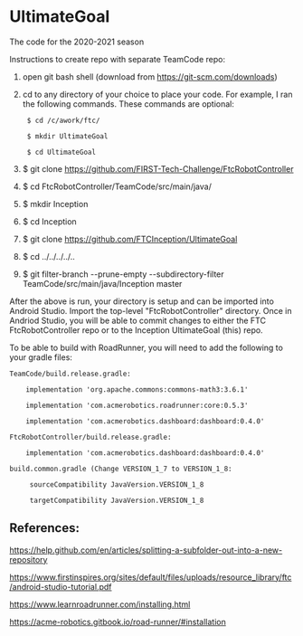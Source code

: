# UltimateGoal
The code for the 2020-2021 season


Instructions to create repo with separate TeamCode repo:

1) open git bash shell (download from https://git-scm.com/downloads) 
  
2) cd to any directory of your choice to place your code.  For example, I ran the following commands.  These commands are optional:

        $ cd /c/awork/ftc/

        $ mkdir UltimateGoal

        $ cd UltimateGoal



 
3) $ git clone https://github.com/FIRST-Tech-Challenge/FtcRobotController
4) $ cd FtcRobotController/TeamCode/src/main/java/
5) $ mkdir Inception
6) $ cd Inception
7) $ git clone https://github.com/FTCInception/UltimateGoal
8) $ cd ../../../../..
9) $ git filter-branch --prune-empty --subdirectory-filter TeamCode/src/main/java/Inception master


After the above is run, your directory is setup and can be imported into Android Studio.  Import the top-level "FtcRobotController" directory. Once in Andriod Studio, you will be able to commit changes to either the FTC FtcRobotController repo or to the Inception UltimateGoal (this) repo.

To be able to build with RoadRunner, you will need to add the following to your gradle files:

    TeamCode/build.release.gradle:

        implementation 'org.apache.commons:commons-math3:3.6.1'

        implementation 'com.acmerobotics.roadrunner:core:0.5.3'

        implementation 'com.acmerobotics.dashboard:dashboard:0.4.0'

    FtcRobotController/build.release.gradle:

        implementation 'com.acmerobotics.dashboard:dashboard:0.4.0'

    build.common.gradle (Change VERSION_1_7 to VERSION_1_8:

         sourceCompatibility JavaVersion.VERSION_1_8

         targetCompatibility JavaVersion.VERSION_1_8

## References:

https://help.github.com/en/articles/splitting-a-subfolder-out-into-a-new-repository

https://www.firstinspires.org/sites/default/files/uploads/resource_library/ftc/android-studio-tutorial.pdf

https://www.learnroadrunner.com/installing.html

https://acme-robotics.gitbook.io/road-runner/#installation

